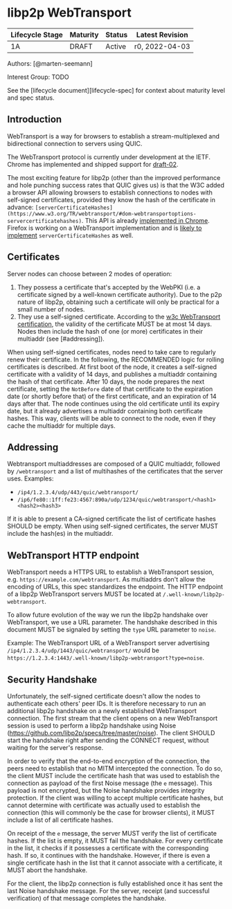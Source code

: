 # libp2p WebTransport

| Lifecycle Stage | Maturity                 | Status | Latest Revision |
|-----------------|--------------------------|--------|-----------------|
| 1A              | DRAFT                    | Active | r0, 2022-04-03  |

Authors: [@marten-seemann]

Interest Group: TODO

See the [lifecycle document][lifecycle-spec] for context about maturity level
and spec status.

## Introduction

WebTransport is a way for browsers to establish a stream-multiplexed and bidirectional connection to servers using QUIC.

The WebTransport protocol is currently under development at the IETF. Chrome has implemented and shipped support for [draft-02](https://datatracker.ietf.org/doc/draft-ietf-webtrans-http3/).

The most exciting feature for libp2p (other than the improved performance and hole punching success rates that QUIC gives us) is that the W3C added a browser API allowing browsers to establish connections to nodes with self-signed certificates, provided they know the hash of the certificate in advance: `[serverCertificateHashes](https://www.w3.org/TR/webtransport/#dom-webtransportoptions-servercertificatehashes)`. This API is already [implemented in Chrome](https://chromestatus.com/feature/5690646332440576). Firefox is working on a WebTransport implementation and is [likely to implement](https://github.com/mozilla/standards-positions/issues/167#issuecomment-1015951396) `serverCertificateHashes` as well.

## Certificates

Server nodes can choose between 2 modes of operation:
1. They possess a certificate that's accepted by the WebPKI (i.e. a certificate signed by a well-known certificate authority). Due to the p2p nature of libp2p, obtaining such a certificate will only be practical for a small number of nodes.
2. They use a self-signed certificate. According to the [w3c WebTransport certification](https://www.w3.org/TR/webtransport/), the validity of the certificate MUST be at most 14 days. Nodes then include the hash of one (or more) certificates in their multiaddr (see [#addressing]).

When using self-signed certificates, nodes need to take care to regularly renew their certificate. In the following, the RECOMMENDED logic for rolling certificates is described. At first boot of the node, it creates a self-signed certificate with a validity of 14 days, and publishes a multiaddr containing the hash of that certificate. After 10 days, the node prepares the next certificate, setting the `NotBefore` date of that certificate to the expiration date (or shortly before that) of the first certificate, and an expiration of 14 days after that. The node continues using the old certificate until its expiry date, but it already advertises a multiaddr containing both certificate hashes. This way, clients will be able to connect to the node, even if they cache the multiaddr for multiple days.

## Addressing

Webtransport multiaddresses are composed of a QUIC multiaddr, followed by `/webtransport` and a list of multihashes of the certificates that the server uses.
Examples:
* `/ip4/1.2.3.4/udp/443/quic/webtransport/`
* `/ip6/fe80::1ff:fe23:4567:890a/udp/1234/quic/webtransport/<hash1><hash2><hash3>`

If it is able to present a CA-signed certificate the list of certificate hashes SHOULD be empty. When using self-signed certificates, the server MUST include the hash(es) in the multiaddr.

## WebTransport HTTP endpoint

WebTransport needs a HTTPS URL to establish a WebTransport session, e.g. `https://example.com/webtransport`. As multiaddrs don't allow the encoding of URLs, this spec standardizes the endpoint. The HTTP endpoint of a libp2p WebTransport servers MUST be located at `/.well-known/libp2p-webtransport`.

To allow future evolution of the way we run the libp2p handshake over WebTransport, we use a URL parameter. The handshake described in this document MUST be signaled by setting the `type` URL parameter to `noise`.

Example: The WebTransport URL of a WebTransport server advertising `/ip4/1.2.3.4/udp/1443/quic/webtransport/` would be `https://1.2.3.4:1443/.well-known/libp2p-webtransport?type=noise`.

## Security Handshake

Unfortunately, the self-signed certificate doesn't allow the nodes to authenticate each others' peer IDs. It is therefore necessary to run an additional libp2p handshake on a newly established WebTransport connection.
The first stream that the client opens on a new WebTransport session is used to perform a libp2p handshake using Noise (https://github.com/libp2p/specs/tree/master/noise). The client SHOULD start the handshake right after sending the CONNECT request, without waiting for the server's response.

In order to verify that the end-to-end encryption of the connection, the peers need to establish that no MITM intercepted the connection. To do so, the client MUST include the certificate hash that was used to establish the connection as payload of the first Noise message (the `e` message). This payload is not encrypted, but the Noise handshake provides integrity protection.
If the client was willing to accept multiple certificate hashes, but cannot determine with certificate was actually used to establish the connection (this will commonly be the case for browser clients), it MUST include a list of all certificate hashes.

On receipt of the `e` message, the server MUST verify the list of certificate hashes. If the list is empty, it MUST fail the handshake. For every certificate in the list, it checks if it possesses a certificate with the corresponding hash. If so, it continues with the handshake. However, if there is even a single certificate hash in the list that it cannot associate with a certificate, it MUST abort the handshake.

For the client, the libp2p connection is fully established once it has sent the last Noise handshake message. For the server, receipt (and successful verification) of that message completes the handshake.
